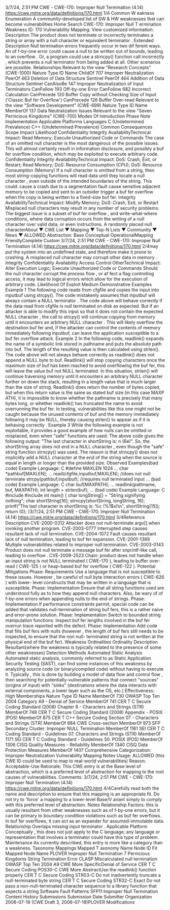 3/7/24, 2:51 PM CWE - CWE-170: Improper Null Termination (4.14)
https://cwe.mitre.org/data/deﬁnitions/170.html 1/4
Common W eakness Enumeration
A community-developed list of SW & HW weaknesses that can become
vulnerabilities
Home Search
CWE-170: Improper Null T ermination
Weakness ID: 170
Vulnerability Mapping: 
View customized information:
 Description
The product does not terminate or incorrectly terminates a string or array with a null character or equivalent terminator .
 Extended Description
Null termination errors frequently occur in two dif ferent ways. An of f-by-one error could cause a null to be written out of bounds,
leading to an overflow . Or, a program could use a strncpy() function call incorrectly , which prevents a null terminator from being added
at all. Other scenarios are possible.
 Relationships
 Relevant to the view "Research Concepts" (CWE-1000)
Nature Type ID Name
ChildOf 707 Improper Neutralization
PeerOf 463 Deletion of Data Structure Sentinel
PeerOf 464 Addition of Data Structure Sentinel
CanAlsoBe 147 Improper Neutralization of Input Terminators
CanFollow 193 Off-by-one Error
CanFollow 682 Incorrect Calculation
CanPrecede 120 Buffer Copy without Checking Size of Input ('Classic Buf fer Overflow')
CanPrecede 126 Buffer Over-read
 Relevant to the view "Software Development" (CWE-699)
Nature Type ID Name
MemberOf 137 Data Neutralization Issues
 Relevant to the view "Seven Pernicious Kingdoms" (CWE-700)
 Modes Of Introduction
Phase Note
Implementation
 Applicable Platforms
Languages
C (Undetermined Prevalence)
C++ (Undetermined Prevalence)
 Common Consequences
Scope Impact Likelihood
Confidentiality
Integrity
AvailabilityTechnical Impact: Read Memory; Execute Unauthorized Code or Commands
The case of an omitted null character is the most dangerous of the possible issues. This will almost
certainly result in information disclosure, and possibly a buf fer overflow condition, which may be
exploited to execute arbitrary code.
Confidentiality
Integrity
AvailabilityTechnical Impact: DoS: Crash, Exit, or Restart; Read Memory; DoS: Resource Consumption (CPU); DoS: Resource
Consumption (Memory)
If a null character is omitted from a string, then most string-copying functions will read data until
they locate a null character , even outside of the intended boundaries of the string. This could: cause
a crash due to a segmentation fault cause sensitive adjacent memory to be copied and sent to an
outsider trigger a buf fer overflow when the copy is being written to a fixed-size buf fer.
Integrity
AvailabilityTechnical Impact: Modify Memory; DoS: Crash, Exit, or Restart
Misplaced null characters may result in any number of security problems. The biggest issue is a
subset of buf fer overflow , and write-what-where conditions, where data corruption occurs from the
writing of a null character over valid data, or even instructions. A randomly placed null characterAbout ▼ CWE List ▼ Mapping ▼ Top-N Lists ▼ Community ▼ News ▼
ALLOWED
Abstraction: Base
Conceptual OperationalMapping
FriendlyComplete Custom
3/7/24, 2:51 PM CWE - CWE-170: Improper Null Termination (4.14)
https://cwe.mitre.org/data/deﬁnitions/170.html 2/4may put the system into an undefined state, and therefore make it prone to crashing. A misplaced
null character may corrupt other data in memory .
Integrity
Confidentiality
Availability
Access Control
OtherTechnical Impact: Alter Execution Logic; Execute Unauthorized Code or Commands
Should the null character corrupt the process flow , or af fect a flag controlling access, it may lead to
logical errors which allow for the execution of arbitrary code.
 Likelihood Of Exploit
Medium
 Demonstrative Examples
Example 1
The following code reads from cfgfile and copies the input into inputbuf using strcpy(). The code mistakenly assumes that inputbuf will
always contain a NULL terminator .
The code above will behave correctly if the data read from cfgfile is null terminated on disk as expected. But if an attacker is able to
modify this input so that it does not contain the expected NULL character , the call to strcpy() will continue copying from memory until it
encounters an arbitrary NULL character . This will likely overflow the destination buf fer and, if the attacker can control the contents of
memory immediately following inputbuf, can leave the application susceptible to a buf fer overflow attack.
Example 2
In the following code, readlink() expands the name of a symbolic link stored in pathname and puts the absolute path into buf. The
length of the resulting value is then calculated using strlen().
The code above will not always behave correctly as readlink() does not append a NULL byte to buf. Readlink() will stop copying
characters once the maximum size of buf has been reached to avoid overflowing the buf fer, this will leave the value buf not NULL
terminated. In this situation, strlen() will continue traversing memory until it encounters an arbitrary NULL character further on down
the stack, resulting in a length value that is much larger than the size of string. Readlink() does return the number of bytes copied, but
when this return value is the same as stated buf size (in this case MAXP ATH), it is impossible to know whether the pathname is
precisely that many bytes long, or whether readlink() has truncated the name to avoid overrunning the buf fer. In testing, vulnerabilities
like this one might not be caught because the unused contents of buf and the memory immediately following it may be NULL, thereby
causing strlen() to appear as if it is behaving correctly .
Example 3
While the following example is not exploitable, it provides a good example of how nulls can be omitted or misplaced, even when "safe"
functions are used:
The above code gives the following output: "The last character in shortString is: n (6e)". So, the shortString array does not end in a
NULL character , even though the "safe" string function strncpy() was used. The reason is that strncpy() does not impliciitly add a
NULL character at the end of the string when the source is equal in length or longer than the provided size.
 Observed Examples(bad code) Example Language: C 
#define MAXLEN 1024
...
char \*pathbuf[MAXLEN];
...
read(cfgfile,inputbuf,MAXLEN); //does not null terminate
strcpy(pathbuf,inputbuf); //requires null terminated input
...
(bad code) Example Language: C 
char buf[MAXPATH];
...
readlink(pathname, buf, MAXPATH);
int length = strlen(buf);
...
(bad code) Example Language: C 
#include 
#include 
int main() {
char longString[] = "String signifying nothing";
char shortString[16];
strncpy(shortString, longString, 16);
printf("The last character in shortString is: %c (%1$x)\n", shortString[15]);
return (0);
}3/7/24, 2:51 PM CWE - CWE-170: Improper Null Termination (4.14)
https://cwe.mitre.org/data/deﬁnitions/170.html 3/4Reference Description
CVE-2000-0312 Attacker does not null-terminate argv[] when invoking another program.
CVE-2003-0777 Interrupted step causes resultant lack of null termination.
CVE-2004-1072 Fault causes resultant lack of null termination, leading to buf fer expansion.
CVE-2001-1389 Multiple vulnerabilities related to improper null termination.
CVE-2003-0143 Product does not null terminate a message buf fer after snprintf-like call, leading to overflow .
CVE-2009-2523 Chain: product does not handle when an input string is not NULL terminated ( CWE-170 ), leading to
buffer over-read ( CWE-125 ) or heap-based buf fer overflow ( CWE-122 ).
 Potential Mitigations
Phase: Requirements
Use a language that is not susceptible to these issues. However , be careful of null byte interaction errors ( CWE-626 ) with lower-
level constructs that may be written in a language that is susceptible.
Phase: Implementation
Ensure that all string functions used are understood fully as to how they append null characters. Also, be wary of of f-by-one
errors when appending nulls to the end of strings.
Phase: Implementation
If performance constraints permit, special code can be added that validates null-termination of string buf fers, this is a rather
naive and error-prone solution.
Phase: Implementation
Switch to bounded string manipulation functions. Inspect buf fer lengths involved in the buf fer overrun trace reported with the
defect.
Phase: Implementation
Add code that fills buf fers with nulls (however , the length of buf fers still needs to be inspected, to ensure that the non null-
terminated string is not written at the physical end of the buf fer).
 Weakness Ordinalities
Ordinality Description
Resultant(where the weakness is typically related to the presence of some other weaknesses)
 Detection Methods
Automated Static Analysis
Automated static analysis, commonly referred to as Static Application Security Testing (SAST), can find some instances of this
weakness by analyzing source code (or binary/compiled code) without having to execute it. Typically , this is done by building a
model of data flow and control flow , then searching for potentially-vulnerable patterns that connect "sources" (origins of input)
with "sinks" (destinations where the data interacts with external components, a lower layer such as the OS, etc.)
Effectiveness: High
 Memberships
Nature Type ID Name
MemberOf 730 OWASP Top Ten 2004 Category A9 - Denial of Service
MemberOf 741 CER T C Secure Coding Standard (2008) Chapter 8 - Characters and Strings (STR)
MemberOf 748 CER T C Secure Coding Standard (2008) Appendix - POSIX (POS)
MemberOf 875 CER T C++ Secure Coding Section 07 - Characters and Strings (STR)
MemberOf 884 CWE Cross-section
MemberOf 973 SFP Secondary Cluster: Improper NULL Termination
MemberOf 1161 SEI CER T C Coding Standard - Guidelines 07. Characters and Strings (STR)
MemberOf 1171 SEI CER T C Coding Standard - Guidelines 50. POSIX (POS)
MemberOf 1306 CISQ Quality Measures - Reliability
MemberOf 1340 CISQ Data Protection Measures
MemberOf 1407 Comprehensive Categorization: Improper Neutralization
 Vulnerability Mapping Notes
Usage: ALLOWED (this CWE ID could be used to map to real-world vulnerabilities)
Reason: Acceptable-Use
Rationale:
This CWE entry is at the Base level of abstraction, which is a preferred level of abstraction for mapping to the root causes of
vulnerabilities.
Comments:
3/7/24, 2:51 PM CWE - CWE-170: Improper Null Termination (4.14)
https://cwe.mitre.org/data/deﬁnitions/170.html 4/4Carefully read both the name and description to ensure that this mapping is an appropriate fit. Do not try to 'force' a mapping to a
lower-level Base/V ariant simply to comply with this preferred level of abstraction.
 Notes
Relationship
Factors: this is usually resultant from other weaknesses such as of f-by-one errors, but it can be primary to boundary condition
violations such as buf fer overflows. In buf fer overflows, it can act as an expander for assumed-immutable data.
Relationship
Overlaps missing input terminator .
Applicable Platform
Conceptually , this does not just apply to the C language; any language or representation that involves a terminator could have this
type of problem.
Maintenance
As currently described, this entry is more like a category than a weakness.
 Taxonomy Mappings
Mapped T axonomy Name Node ID Fit Mapped Node Name
PLOVER Improper Null Termination
7 Pernicious Kingdoms String Termination Error
CLASP Miscalculated null termination
OWASP Top Ten 2004 A9 CWE More
SpecificDenial of Service
CER T C Secure Coding POS30-C CWE More
AbstractUse the readlink() function properly
CER T C Secure Coding STR03-C Do not inadvertently truncate a null-terminated byte string
CER T C Secure Coding STR32-C Exact Do not pass a non-null-terminated character sequence to a
library function that expects a string
Software Fault Patterns SFP11 Improper Null Termination
 Content History
 Submissions
Submission Date Submitter Organization
2006-07-19
(CWE Draft 3, 2006-07-19)PLOVER
 Modifications